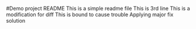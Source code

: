 #Demo project README
This is a simple readme file
This is 3rd line
This is a modification for diff
This is bound to cause trouble
Applying major fix solution